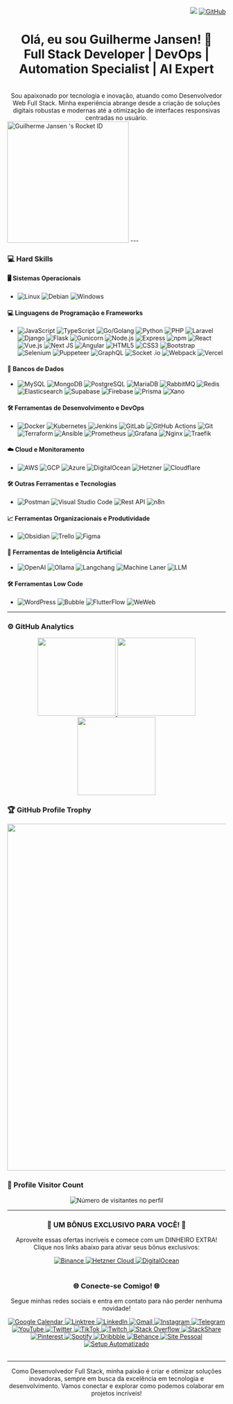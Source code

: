 <div align="right">
  
![](https://komarev.com/ghpvc/?username=guilhermejansen&color=006bed)
[![GitHub](https://img.shields.io/github/followers/guilhermejansen?label=follow&style=social)](https://github.com/guilhermejansen)
</div>
<div align="center">
  
# Olá, eu sou Guilherme Jansen! 👋 <br> Full Stack Developer | DevOps | Automation Specialist | AI Expert
<br>
Sou apaixonado por tecnologia e inovação, atuando como Desenvolvedor Web Full Stack. Minha experiência abrange desde a criação de soluções digitais robustas e modernas até a otimização de interfaces responsivas centradas no usuário.
</div>
<a href="https://app.rocketseat.com.br/me/guilhermejansenoficial"><img src="https://app.rocketseat.com.br/api/rocketid/share?slug=guilhermejansenoficial&type=card" width="280" alt="Guilherme Jansen 's Rocket ID"/></a>
---

### 💻 Hard Skills

#### 🖥️ Sistemas Operacionais
- ![Linux](https://img.shields.io/badge/-Linux-333333?style=plastic&logo=linux) ![Debian](https://img.shields.io/badge/-Debian-333333?style=plastic&logo=debian) ![Windows](https://img.shields.io/badge/-Windows-333333?style=plastic&logo=windows)



#### 💻 Linguagens de Programação e Frameworks
- ![JavaScript](https://img.shields.io/badge/-JavaScript-333333?style=plastic&logo=javascript) ![TypeScript](https://img.shields.io/badge/-TypeScript-333333?style=plastic&logo=typescript) ![Go/Golang](https://img.shields.io/badge/-Go/Golang-333333?style=plastic&logo=go) ![Python](https://img.shields.io/badge/Python-333333?style=plastic&logo=python) ![PHP](https://img.shields.io/badge/-PHP-333333?style=plastic&logo=php) ![Laravel](https://img.shields.io/badge/-Laravel-333333?style=plastic&logo=laravel) ![Django](https://img.shields.io/badge/-Django-333333?style=plastic&logo=django) ![Flask](https://img.shields.io/badge/-Flask-333333?style=plastic&logo=flask) ![Gunicorn](https://img.shields.io/badge/-Gunicorn-333333?style=plastic&logo=gunicorn) ![Node.js](https://img.shields.io/badge/-Node.js-333333?style=plastic&logo=node.js) ![Express](https://img.shields.io/badge/-Express-333333?style=plastic&logo=express) ![npm](https://img.shields.io/badge/-npm-333333?style=plastic&logo=npm) ![React](https://img.shields.io/badge/-React-333333?style=plastic&logo=react) ![Vue.js](https://img.shields.io/badge/-Vue.js-333333?style=plastic&logo=vue.js) ![Next JS](https://img.shields.io/badge/-Next_JS-333333?style=plastic&logo=next.js) ![Angular](https://img.shields.io/badge/-Angular-333333?style=plastic&logo=angular) ![HTML5](https://img.shields.io/badge/-HTML5-333333?style=plastic&logo=HTML5) ![CSS3](https://img.shields.io/badge/-CSS3-333333?style=plastic&logo=CSS3&logoColor=1572B6) ![Bootstrap](https://img.shields.io/badge/-Bootstrap-333333?style=plastic&logo=bootstrap) ![Selenium](https://img.shields.io/badge/-Selenium-333333?style=plastic&logo=selenium) ![Puppeteer](https://img.shields.io/badge/-Puppeteer-333333?style=plastic&logo=puppeteer) ![GraphQL](https://img.shields.io/badge/-GraphQL-333333?style=plastic&logo=graphql) ![Socket
.io](https://img.shields.io/badge/-Socket.io-333333?style=plastic&logo=socket.io) ![Webpack](https://img.shields.io/badge/-Webpack-333333?style=plastic&logo=webpack) ![Vercel](https://img.shields.io/badge/-Vercel-333333?style=plastic&logo=vercel)

#### 💾 Bancos de Dados
- ![MySQL](https://img.shields.io/badge/-MySQL-333333?style=plastic&logo=mysql) ![MongoDB](https://img.shields.io/badge/-MongoDB-333333?style=plastic&logo=mongodb) ![PostgreSQL](https://img.shields.io/badge/-PostgreSQL-333333?style=plastic&logo=postgresql) ![MariaDB](https://img.shields.io/badge/-MariaDB-333333?style=plastic&logo=mariadb) ![RabbitMQ](https://img.shields.io/badge/-RabbitMQ-333333?style=plastic&logo=rabbitmq) ![Redis](https://img.shields.io/badge/-Redis-333333?style=plastic&logo=redis) ![Elasticsearch](https://img.shields.io/badge/-Elasticsearch-333333?style=plastic&logo=elasticsearch) ![Supabase](https://img.shields.io/badge/-Supabase-333333?style=plastic&logo=supabase) ![Firebase](https://img.shields.io/badge/-Firebase-333333?style=plastic&logo=firebase) ![Prisma](https://img.shields.io/badge/-Prisma-333333?style=plastic&logo=prisma) ![Xano](https://img.shields.io/badge/-Xano-333333?style=plastic&logo=xano-io)

#### 🛠️ Ferramentas de Desenvolvimento e DevOps
- ![Docker](https://img.shields.io/badge/-Docker-333333?style=plastic&logo=docker) ![Kubernetes](https://img.shields.io/badge/-Kubernetes-333333?style=plastic&logo=kubernetes) ![Jenkins](https://img.shields.io/badge/-Jenkins-333333?style=plastic&logo=jenkins) ![GitLab](https://img.shields.io/badge/-GitLab-333333?style=plastic&logo=gitlab) ![GitHub Actions](https://img.shields.io/badge/-GitHub_Actions-333333?style=plastic&logo=github-actions) ![Git](https://img.shields.io/badge/-Git-333333?style=plastic&logo=git) ![Terraform](https://img.shields.io/badge/-Terraform-333333?style=plastic&logo=terraform) ![Ansible](https://img.shields.io/badge/-Ansible-333333?style=plastic&logo=ansible) ![Prometheus](https://img.shields.io/badge/-Prometheus-333333?style=plastic&logo=prometheus) ![Grafana](https://img.shields.io/badge/-Grafana-333333?style=plastic&logo=grafana) ![Nginx](https://img.shields.io/badge/-Nginx-333333?style=plastic&logo=nginx) ![Traefik](https://img.shields.io/badge/-Traefik-333333?style=plastic&logo=traefik)


#### ☁️ Cloud e Monitoramento
- ![AWS](https://img.shields.io/badge/-AWS-333333?style=plastic&logo=amazon-aws) ![GCP](https://img.shields.io/badge/-GCP-333333?style=plastic&logo=google-cloud) ![Azure](https://img.shields.io/badge/-Azure-333333?style=plastic&logo=microsoft-azure) ![DigitalOcean](https://img.shields.io/badge/-DigitalOcean-333333?style=plastic&logo=digitalocean) ![Hetzner](https://img.shields.io/badge/-Hetzner-333333?style=plastic&logo=hetzner) ![Cloudflare](https://img.shields.io/badge/-Cloudflare-333333?style=plastic&logo=cloudflare)

#### 🛠 Outras Ferramentas e Tecnologias
- ![Postman](https://img.shields.io/badge/-Postman-333333?style=plastic&logo=postman) ![Visual Studio Code](https://img.shields.io/badge/-VSCode-333333?style=plastic&logo=visual-studio-code) ![Rest API](https://img.shields.io/badge/-Rest_API-333333?style=plastic) ![n8n](https://img.shields.io/badge/-n8n-333333?style=plastic)

#### 📈 Ferramentas Organizacionais e Produtividade
- ![Obsidian](https://img.shields.io/badge/-Obsidian-333333?style=plastic&logo=obsidian) ![Trello](https://img.shields.io/badge/-Trello-333333?style=plastic&logo=trello) ![Figma](https://img.shields.io/badge/-Figma-333333?style=plastic&logo=figma)

#### 🤖 Ferramentas de Inteligência Artificial
- ![OpenAI](https://img.shields.io/badge/-OpenAI-333333?style=plastic&logo=openai) ![Ollama](https://img.shields.io/badge/-Ollama-333333?style=plastic&logo=ollama) ![Langchang](https://img.shields.io/badge/-Langchang-333333?style=plastic&logo=langchang) ![Machine Laner](https://img.shields.io/badge/-Machine_Laner-333333?style=plastic&logo=machine-laner) ![LLM](https://img.shields.io/badge/-LLM-333333?style=plastic&logo=llm)

#### 🛠️ Ferramentas Low Code
- ![WordPress](https://img.shields.io/badge/-WordPress-333333?style=plastic&logo=wordpress) ![Bubble](https://img.shields.io/badge/-Bubble-333333?style=plastic&logo=bubble-io) ![FlutterFlow](https://img.shields.io/badge/-FlutterFlow-333333?style=plastic&logo=flutterflow) ![WeWeb](https://img.shields.io/badge/-WeWeb-333333?style=plastic&logo=weweb-io)

---
### ⚙️ GitHub Analytics

<div align="center">
  <a href="https://github.com/guilhermejansen" title="Perfil do Guilherme">
    <img height="180em" src="https://github-readme-stats.vercel.app/api?username=guilhermejansen&theme=dark&show_icons=true&hide_border=true" />
    <img height="180em" src="https://github-readme-stats.vercel.app/api/top-langs/?username=guilhermejansen&layout=compact&theme=dark&hide_border=true" />
    <img height="180em" src="https://github-readme-streak-stats.herokuapp.com/?user=guilhermejansen&theme=dark&hide_border=true" />
  </a>
</div>

### 🏆 GitHub Profile Trophy

<p align="center">
  <img width="800" src="https://github-profile-trophy.vercel.app/?username=guilhermejansen&column=8&theme=darkhub&no-frame=true&no-bg=true" />
</p>

### 📍 Profile Visitor Count

<p align="center">
  <img src="https://profile-counter.glitch.me/guilhermejansen/count.svg" alt="Número de visitantes no perfil" />
</p>

---

<div align="center">
  <h3>🌟 UM BÔNUS EXCLUSIVO PARA VOCÊ! 🌟</h3>
  <p>Aproveite essas ofertas incríveis e comece com um DINHEIRO EXTRA! Clique nos links abaixo para ativar seus bônus exclusivos:</p>
  <a href="https://accounts.binance.com/register?ref=557164101">
    <img src="https://img.shields.io/badge/-Ganhe_na_Binance-333333?style=flat&logo=binance" alt="Binance">
  </a>
  <a href="https://hetzner.cloud/?ref=CYHolma0NEQU">
    <img src="https://img.shields.io/badge/-Créditos_na_Hetzner_Cloud-333333?style=flat&logo=hetzner" alt="Hetzner Cloud">
  </a>
  <a href="https://m.do.co/c/152594b83678">
    <img src="https://img.shields.io/badge/-Bônus_na_DigitalOcean-333333?style=flat&logo=digitalocean" alt="DigitalOcean">
  </a>
</div>
<br>
<div align="center">
  <h3>🌐 Conecte-se Comigo! 🌐</h3>
  <p>Segue minhas redes sociais e entra em contato para não perder nenhuma novidade!</p>
  <a href="https://calendar.app.google/zUFKR4oziHEptQj69">
    <img src="https://img.shields.io/badge/-Agende_um_Horário_comigo-333333?style=flat&logo=google-calendar" alt="Google Calendar">
  </a>
    <a href="https://linktr.ee/guilhermejansenoficial">
    <img src="https://img.shields.io/badge/Acesse%20o%20meu-Linktree-39E09B?style=flat-square&logo=linktree&logoColor=white" alt="Linktree">
  </a>
  <a href="https://www.linkedin.com/in/guilhermejansenoficial/">
    <img src="https://img.shields.io/badge/-Conecte_se_no_LinkedIn-blue?style=flat-square&logo=Linkedin&logoColor=white" alt="LinkedIn">
  </a>
  <a href="mailto:guilherme@setupautomatizado.com.br">
    <img src="https://img.shields.io/badge/-Envie_um_Email-333333?style=flat-square&logo=Gmail&logoColor=white" alt="Gmail">
  </a>
  <a href="http://www.instagram.com/guilhermejansenoficial">
    <img src="https://img.shields.io/badge/-Siga_no_Instagram-E4405F?style=flat-square&logo=Instagram&logoColor=white" alt="Instagram">
  </a>
  <a href="https://t.me/guilhermejansenoficial">
    <img src="https://img.shields.io/badge/-Junte_se_ao_Telegram-26A5E4?style=flat-square&logo=Telegram&logoColor=white" alt="Telegram">
  </a>
  <a href="https://www.youtube.com/channel/UCBQRzZCePhmql9_7iawBgiA">
    <img src="https://img.shields.io/badge/-Inscreva_se_no_YouTube-red?style=flat-square&logo=YouTube&logoColor=white" alt="YouTube">
  </a>
  <a href="https://twitter.com/gjansenoficial">
    <img src="https://img.shields.io/badge/-Siga_no_Twitter-1DA1F2?style=flat-square&logo=Twitter&logoColor=white" alt="Twitter">
  </a>
  <a href="http://tiktok.com/@guilhermejansenoficial">
    <img src="https://img.shields.io/badge/-Veja_no_TikTok-000000?style=flat-square&logo=TikTok&logoColor=white" alt="TikTok">
  </a>
  <a href="https://www.twitch.tv/guilhermejansenoficial">
    <img src="https://img.shields.io/badge/-Assista_no_Twitch-6441A5?style=flat-square&logo=Twitch&logoColor=white" alt="Twitch">
  </a>
  <a href="https://stackoverflow.com/users/6296163/guilherme-jansen">
    <img src="https://img.shields.io/badge/-Pergunte_no_Stack%20Overflow-FE7A16?style=flat-square&logo=Stack%20Overflow&logoColor=white" alt="Stack Overflow">
  </a>
  <a href="https://stackshare.io/guilhermejansen">
    <img src="https://img.shields.io/badge/-Tecnologias_no_StackShare-0690FA?style=flat-square&logo=StackShare&logoColor=white" alt="StackShare">
  </a>
  <a href="https://br.pinterest.com/guilhermejansenoficial/">
    <img src="https://img.shields.io/badge/-Inspire_se_no_Pinterest-BD081C?style=flat-square&logo=Pinterest&logoColor=white" alt="Pinterest">
  </a>
  <a href="https://open.spotify.com/user/rrm5lhtza9t3xm8fvpb9ojuym?si=d56e73f06c85472e">
    <img src="https://img.shields.io/badge/-Ouça_no_Spotify-1DB954?style=flat-square&logo=Spotify&logoColor=white" alt="Spotify">
  </a>
  <a href="https://dribbble.com/guilhermejansen">
    <img src="https://img.shields.io/badge/-Portfólio_no_Dribbble-EA4C89?style=flat-square&logo=Dribbble&logoColor=white" alt="Dribbble">
  </a>
  <a href="https://www.behance.net/guilhermejansen2">
    <img src="https://img.shields.io/badge/-Projetos_no_Behance-1769FF?style=flat-square&logo=Behance&logoColor=white" alt="Behance">
  </a>
  <a href="https://guilhermejansen.com.br/">
    <img src="https://img.shields.io/badge/-Visite_meu_Site_Pessoal-blue?style=flat-square" alt="Site Pessoal">
  </a>
  <a href="https://setupautomatizado.com.br/">
    <img src="https://img.shields.io/badge/-Site_Setup_Automatizado-blue?style=flat-square" alt="Setup Automatizado">
  </a>
</div>
<br>

---
<div align="center">
Como Desenvolvedor Full Stack, minha paixão é criar e otimizar soluções inovadoras, sempre em busca da excelência em tecnologia e desenvolvimento. Vamos conectar e explorar como podemos colaborar em projetos incríveis!
</div>
